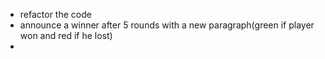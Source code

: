 - refactor the code
- announce a winner after 5 rounds with a new paragraph(green if player won and red if he lost)
- 